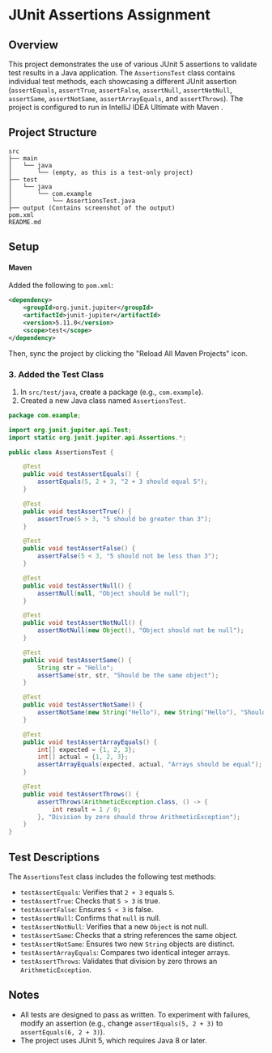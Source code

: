 # JUnit Assertions Assignment

## Overview
This project demonstrates the use of various JUnit 5 assertions to validate test results in a Java application. The `AssertionsTest` class contains individual test methods, each showcasing a different JUnit assertion (`assertEquals`, `assertTrue`, `assertFalse`, `assertNull`, `assertNotNull`, `assertSame`, `assertNotSame`, `assertArrayEquals`, and `assertThrows`). The project is configured to run in IntelliJ IDEA Ultimate with Maven .


## Project Structure
```
src
├── main
│   └── java
│       └── (empty, as this is a test-only project)
├── test
│   └── java
│       └── com.example
│           └── AssertionsTest.java
├── output (Contains screenshot of the output)
pom.xml 
README.md
```

## Setup 

#### Maven
Added the following to `pom.xml`:
```xml
<dependency>
    <groupId>org.junit.jupiter</groupId>
    <artifactId>junit-jupiter</artifactId>
    <version>5.11.0</version>
    <scope>test</scope>
</dependency>
```
Then, sync the project by clicking the "Reload All Maven Projects" icon.


### 3. Added the Test Class
1. In `src/test/java`, create a package (e.g., `com.example`).
2. Created a new Java class named `AssertionsTest`.


```java
package com.example;

import org.junit.jupiter.api.Test;
import static org.junit.jupiter.api.Assertions.*;

public class AssertionsTest {

    @Test
    public void testAssertEquals() {
        assertEquals(5, 2 + 3, "2 + 3 should equal 5");
    }

    @Test
    public void testAssertTrue() {
        assertTrue(5 > 3, "5 should be greater than 3");
    }

    @Test
    public void testAssertFalse() {
        assertFalse(5 < 3, "5 should not be less than 3");
    }

    @Test
    public void testAssertNull() {
        assertNull(null, "Object should be null");
    }

    @Test
    public void testAssertNotNull() {
        assertNotNull(new Object(), "Object should not be null");
    }

    @Test
    public void testAssertSame() {
        String str = "Hello";
        assertSame(str, str, "Should be the same object");
    }

    @Test
    public void testAssertNotSame() {
        assertNotSame(new String("Hello"), new String("Hello"), "Should be different objects");
    }

    @Test
    public void testAssertArrayEquals() {
        int[] expected = {1, 2, 3};
        int[] actual = {1, 2, 3};
        assertArrayEquals(expected, actual, "Arrays should be equal");
    }

    @Test
    public void testAssertThrows() {
        assertThrows(ArithmeticException.class, () -> {
            int result = 1 / 0;
        }, "Division by zero should throw ArithmeticException");
    }
}
```


## Test Descriptions
The `AssertionsTest` class includes the following test methods:
- `testAssertEquals`: Verifies that `2 + 3` equals `5`.
- `testAssertTrue`: Checks that `5 > 3` is true.
- `testAssertFalse`: Ensures `5 < 3` is false.
- `testAssertNull`: Confirms that `null` is null.
- `testAssertNotNull`: Verifies that a new `Object` is not null.
- `testAssertSame`: Checks that a string references the same object.
- `testAssertNotSame`: Ensures two new `String` objects are distinct.
- `testAssertArrayEquals`: Compares two identical integer arrays.
- `testAssertThrows`: Validates that division by zero throws an `ArithmeticException`.



## Notes
- All tests are designed to pass as written. To experiment with failures, modify an assertion (e.g., change `assertEquals(5, 2 + 3)` to `assertEquals(6, 2 + 3)`).
- The project uses JUnit 5, which requires Java 8 or later.

